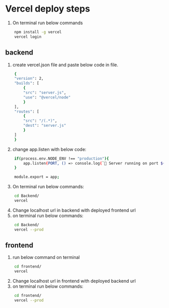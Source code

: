 # Vercel deploy steps
1. On terminal run below commands
```bash
    npm install -g vercel
    vercel login
```
## backend
1. create vercel.json file and paste below code in file.
```bash
    {
    "version": 2,
    "builds": [
        {
        "src": "server.js",
        "use": "@vercel/node"
        }
    ],
    "routes": [
        {
        "src": "/(.*)",
        "dest": "server.js"
        }
    ]
    }
```
2. change app.listen with below code:
```bash
    if(process.env.NODE_ENV !== "production"){
        app.listen(PORT, () => console.log(`🚀 Server running on port ${PORT}`));
    }

    module.export = app;
```
3. On terminal run below commands:
```bash
    cd Backend/
    vercel
```
4. Change localhost url in backend with deployed frontend url
5. on terminal run below commands:
```bash
    cd Backend/
    vercel --prod
```
## frontend
1. run below command on terminal
```bash
    cd frontend/
    vercel
```
2. Change localhost url in frontend with deployed backend url
3. on terminal run below commands:
```bash
    cd frontend/
    vercel --prod
```



 